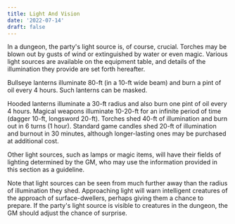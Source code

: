 ```yaml
---
title: Light And Vision
date: '2022-07-14'
draft: false
---
```


In a dungeon, the party's light source is, of course, crucial. Torches may be blown out by gusts of wind or extinguished by water or even magic. Various light sources are available on the equipment table, and details of the illumination they provide are set forth hereafter.

Bullseye lanterns illuminate 80-ft (in a 10-ft wide beam) and burn a pint of oil every 4 hours. Such lanterns can be masked.

Hooded lanterns illuminate a 30-ft radius and also burn one pint of oil every 4 hours. Magical weapons illuminate 10-20-ft for an infinite period of time (dagger 10-ft, longsword 20-ft). Torches shed 40-ft of illumination and burn out in 6 turns (1 hour). Standard game candles shed 20-ft of illumination and burnout in 30 minutes, although longer-lasting ones may be purchased at additional cost.

Other light sources, such as lamps or magic items, will have their fields of lighting determined by the GM, who may use the information provided in this section as a guideline.

Note that light sources can be seen from much further away than the radius of illumination they shed. Approaching light will warn intelligent creatures of the approach of surface-dwellers, perhaps giving them a chance to prepare. If the party's light source is visible to creatures in the dungeon, the GM should adjust the chance of surprise.
